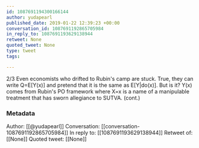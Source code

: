```yaml
---
id: 1087691194300166144
author: yudapearl
published_date: 2019-01-22 12:39:23 +00:00
conversation_id: 1087691192865705984
in_reply_to: 1087691193629138944
retweet: None
quoted_tweet: None
type: tweet
tags:

---
```


2/3
Even economists who drifted to Rubin's camp are stuck. True, they can write Q=E[Y(x)] and pretend that it is the same as E[Y|do(x)]. But is it? Y(x) comes from Rubin's PO framework where X=x is a name of a manipulable treatment that has sworn allegiance to SUTVA. (cont.)

### Metadata

Author: [[@yudapearl]]
Conversation: [[conversation-1087691192865705984]]
In reply to: [[1087691193629138944]]
Retweet of: [[None]]
Quoted tweet: [[None]]
